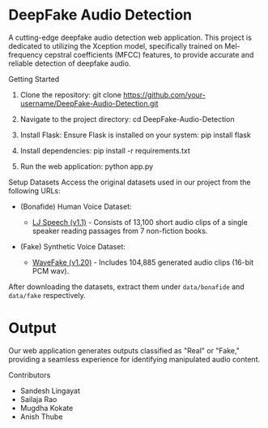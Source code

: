 # DeepFake Audio Detection
A cutting-edge deepfake audio detection web application. This project is dedicated to utilizing the Xception model, specifically trained on Mel-frequency cepstral coefficients (MFCC) features, to provide accurate and reliable detection of deepfake audio.

Getting Started
1. Clone the repository:
   git clone https://github.com/your-username/DeepFake-Audio-Detection.git

2. Navigate to the project directory:
   cd DeepFake-Audio-Detection

3. Install Flask:
   Ensure Flask is installed on your system:
   pip install flask

4. Install dependencies:
   pip install -r requirements.txt

5. Run the web application:
   python app.py

Setup Datasets
Access the original datasets used in our project from the following URLs:
- (Bonafide) Human Voice Dataset:
  - [LJ Speech (v1.1)]( https://zenodo.org/records/5642694) - Consists of 13,100 short audio clips of a single speaker reading passages from 7 non-fiction books.
  
- (Fake) Synthetic Voice Dataset:
  - [WaveFake (v1.20)]( https://keithito.com/LJ-Speech-Dataset/) - Includes 104,885 generated audio clips (16-bit PCM wav).

After downloading the datasets, extract them under `data/bonafide` and `data/fake` respectively.

# Output
Our web application generates outputs classified as "Real" or "Fake," providing a seamless experience for identifying manipulated audio content.

Contributors
- Sandesh Lingayat
- Sailaja Rao
- Mugdha Kokate
- Anish Thube
